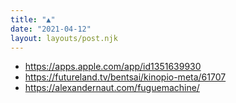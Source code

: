 ```yaml
---
title: "▲"
date: "2021-04-12"
layout: layouts/post.njk
---
```


- https://apps.apple.com/app/id1351639930
- https://futureland.tv/bentsai/kinopio-meta/61707
- https://alexandernaut.com/fuguemachine/

